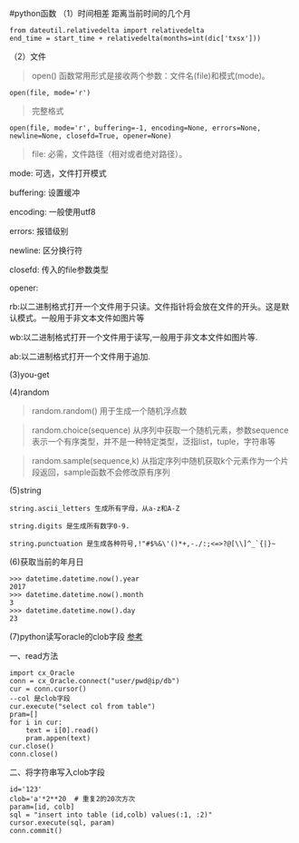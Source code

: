 #python函数
（1）时间相差 
距离当前时间的几个月
	
	from dateutil.relativedelta import relativedelta
	end_time = start_time + relativedelta(months=int(dic['txsx']))
（2）文件
>open() 函数常用形式是接收两个参数：文件名(file)和模式(mode)。
	
	open(file, mode='r')

>完整格式
	
	open(file, mode='r', buffering=-1, encoding=None, errors=None, newline=None, closefd=True, opener=None)
>file: 必需，文件路径（相对或者绝对路径）。

mode: 可选，文件打开模式

buffering: 设置缓冲

encoding: 一般使用utf8

errors: 报错级别

newline: 区分换行符

closefd: 传入的file参数类型

opener:

rb:以二进制格式打开一个文件用于只读。文件指针将会放在文件的开头。这是默认模式。一般用于非文本文件如图片等

wb:以二进制格式打开一个文件用于读写,一般用于非文本文件如图片等.

ab:以二进制格式打开一个文件用于追加.

(3)you-get

(4)random

>random.random() 用于生成一个随机浮点数

>random.choice(sequence)    从序列中获取一个随机元素，参数sequence表示一个有序类型，并不是一种特定类型，泛指list，tuple，字符串等

>random.sample(sequence,k)    从指定序列中随机获取k个元素作为一个片段返回，sample函数不会修改原有序列

(5)string

	string.ascii_letters 生成所有字母，从a-z和A-Z

	string.digits 是生成所有数字0-9.

	string.punctuation 是生成各种符号,!"#$%&\'()*+,-./:;<=>?@[\\]^_`{|}~

(6)获取当前的年月日

	>>> datetime.datetime.now().year
	2017
	>>> datetime.datetime.now().month
	3
	>>> datetime.datetime.now().day
	23


(7)python读写oracle的clob字段
[参考](https://blog.csdn.net/suzyu12345/article/details/52238039)

一、read方法
	
	import cx_Oracle
	conn = cx_Oracle.connect("user/pwd@ip/db")
	cur = conn.cursor()
	--col 是clob字段
	cur.execute("select col from table")
	pram=[]
	for i in cur:
	    text = i[0].read()
	    pram.appen(text)
	cur.close()
	conn.close()

二、将字符串写入clob字段

	id='123'
	clob='a'*2**20  # 重复2的20次方次
	param=[id, colb]
	sql = "insert into table (id,colb) values(:1, :2)"
	cursor.execute(sql, param)
	conn.commit()

